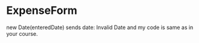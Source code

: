 # ExpenseForm
new Date(enteredDate) sends date: Invalid Date and my code is same as in your course.
